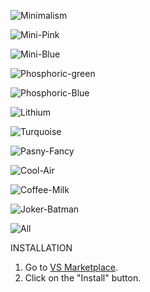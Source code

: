 
![Minimalism](https://user-images.githubusercontent.com/14194924/144384804-ccf1bd21-7ffc-4c4a-9ee8-86d19274b0a5.png)

![Mini-Pink](https://user-images.githubusercontent.com/14194924/144244829-ca21ed24-a59b-4c58-bc4d-4d282113576a.png)

![Mini-Blue](https://user-images.githubusercontent.com/14194924/144206825-3d76e910-69ef-431e-8571-3e72d78c2d79.png)

![Phosphoric-green](https://user-images.githubusercontent.com/14194924/143615947-a796880a-9b2e-48cf-8c4e-f99812caf7f7.png)

![Phosphoric-Blue](https://user-images.githubusercontent.com/14194924/143615959-4605bded-9a21-4227-ab14-ecfd3cd3ce05.png)

![Lithium](https://user-images.githubusercontent.com/14194924/143580827-ed2ddc0d-f10e-497d-84c4-a881e6ff20b4.png)

![Turquoise](https://user-images.githubusercontent.com/14194924/143247797-111587bc-288d-4211-b850-03e1f7ae2206.png)

![Pasny-Fancy](https://user-images.githubusercontent.com/14194924/143217966-295dd384-cb72-4220-ac25-2b438430e958.png)

![Cool-Air](https://user-images.githubusercontent.com/14194924/142955628-a650c7a0-61f9-414d-8062-b5fa910cd31d.png)

![Coffee-Milk](https://user-images.githubusercontent.com/14194924/142740383-55c7adb0-5395-488d-8ddb-840bcabf2b68.png)

![Joker-Batman](https://user-images.githubusercontent.com/14194924/142764967-4722fc82-ce8e-496e-ae49-6dca1940ac1e.png)

![All](https://user-images.githubusercontent.com/14194924/142740738-5099d977-a269-4da6-b222-6c689e7bebb7.png)

INSTALLATION

1. Go to [VS Marketplace](https://marketplace.visualstudio.com/items?itemName=Vaporizer.vaporizer-dark).
2. Click on the "Install" button.



